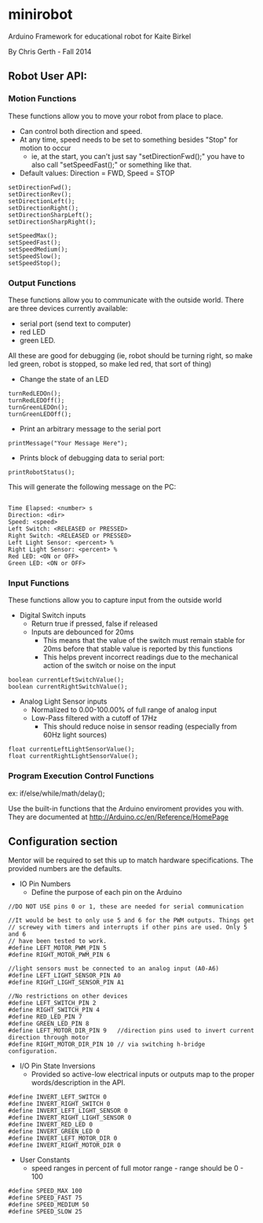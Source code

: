 minirobot
=========

Arduino Framework for educational robot for Kaite Birkel

By Chris Gerth - Fall 2014

Robot User API:
--------------

### Motion Functions 

These functions allow you to move your robot from place to place.

* Can control both direction and speed.
* At any time, speed needs to be set to something besides "Stop" for motion to occur
    * ie, at the start, you can't just say "setDirectionFwd();" you have to also call "setSpeedFast();" or something like that.
* Default values: Direction = FWD, Speed = STOP
~~~~~~~~~~~~~~~~~~~~~~~~~~~~~~~~~~~~~~~~~~~~~~~~~~~~~~~~~~~~~~~~~~~~~~~~~~~
setDirectionFwd();
setDirectionRev();
setDirectionLeft();
setDirectionRight();
setDirectionSharpLeft();
setDirectionSharpRight();

setSpeedMax();
setSpeedFast();
setSpeedMedium();
setSpeedSlow();
setSpeedStop();
~~~~~~~~~~~~~~~~~~~~~~~~~~~~~~~~~~~~~~~~~~~~~~~~~~~~~~~~~~~~~~~~~~~~~~~~~~~

### Output Functions

These functions allow you to communicate with the outside world. There are three devices currently available:

* serial port (send text to computer) 
* red LED
* green LED.
  
All these are good for debugging (ie, robot should be turning right, so make led green, robot is stopped, so make led red, that sort of thing)

* Change the state of an LED
~~~~~~~~~~~~~~~~~~~~~~~~~~~~~~~~~~~~~~~~~~~~~~~~~~~~~~~~~~~~~~~~~~~~~~~~~~~
turnRedLEDOn();
turnRedLEDOff();
turnGreenLEDOn();
turnGreenLEDOff();
~~~~~~~~~~~~~~~~~~~~~~~~~~~~~~~~~~~~~~~~~~~~~~~~~~~~~~~~~~~~~~~~~~~~~~~~~~~

* Print an arbitrary message to the serial port
~~~~~~~~~~~~~~~~~~~~~~~~~~~~~~~~~~~~~~~~~~~~~~~~~~~~~~~~~~~~~~~~~~~~~~~~~~~
printMessage("Your Message Here");
~~~~~~~~~~~~~~~~~~~~~~~~~~~~~~~~~~~~~~~~~~~~~~~~~~~~~~~~~~~~~~~~~~~~~~~~~~~

* Prints block of debugging data to serial port:
~~~~~~~~~~~~~~~~~~~~~~~~~~~~~~~~~~~~~~~~~~~~~~~~~~~~~~~~~~~~~~~~~~~~~~~~~~~
printRobotStatus();
~~~~~~~~~~~~~~~~~~~~~~~~~~~~~~~~~~~~~~~~~~~~~~~~~~~~~~~~~~~~~~~~~~~~~~~~~~~
This will generate the following message on the PC:
~~~~~~~~~~~~~~~~~~~~~~~~~~~~~~~~~~~~~~~~~~~~~~~~~~~~~~~~~~~~~~~~~~~~~~~~~~~

Time Elapsed: <number> s
Direction: <dir>
Speed: <speed>
Left Switch: <RELEASED or PRESSED>
Right Switch: <RELEASED or PRESSED>
Left Light Sensor: <percent> %
Right Light Sensor: <percent> %
Red LED: <ON or OFF>
Green LED: <ON or OFF>

~~~~~~~~~~~~~~~~~~~~~~~~~~~~~~~~~~~~~~~~~~~~~~~~~~~~~~~~~~~~~~~~~~~~~~~~~~~

### Input Functions

These functions allow you to capture input from the outside world

* Digital Switch inputs
    * Return true if pressed, false if released
    * Inputs are debounced for 20ms
        * This means that the value of the switch must remain stable for 20ms before that stable value is reported by this functions
        * This helps prevent incorrect readings due to the mechanical action of the switch or noise on the input
~~~~~~~~~~~~~~~~~~~~~~~~~~~~~~~~~~~~~~~~~~~~~~~~~~~~~~~~~~~~~~~~~~~~~~~~~~~
boolean currentLeftSwitchValue(); 
boolean currentRightSwitchValue();
~~~~~~~~~~~~~~~~~~~~~~~~~~~~~~~~~~~~~~~~~~~~~~~~~~~~~~~~~~~~~~~~~~~~~~~~~~~

* Analog Light Sensor inputs
    * Normalized to 0.00-100.00% of full range of analog input
    * Low-Pass filtered with a cutoff of 17Hz
        * This should reduce noise in sensor reading (especially from 60Hz light sources)
~~~~~~~~~~~~~~~~~~~~~~~~~~~~~~~~~~~~~~~~~~~~~~~~~~~~~~~~~~~~~~~~~~~~~~~~~~~
float currentLeftLightSensorValue();
float currentRightLightSensorValue();
~~~~~~~~~~~~~~~~~~~~~~~~~~~~~~~~~~~~~~~~~~~~~~~~~~~~~~~~~~~~~~~~~~~~~~~~~~~

### Program Execution Control Functions
  
ex: if/else/while/math/delay();  

Use the built-in functions that the Arduino enviroment provides you with. 
They are documented at http://Arduino.cc/en/Reference/HomePage


Configuration section 
---------------------

Mentor will be required to set this up to match hardware specifications. The provided numbers are the defaults.

* IO Pin Numbers
    * Define the purpose of each pin on the Arduino
~~~~~~~~~~~~~~~~~~~~~~~~~~~~~~~~~~~~~~~~~~~~~~~~~~~~~~~~~~~~~~~~~~~~~~~~~~~
//DO NOT USE pins 0 or 1, these are needed for serial communication

//It would be best to only use 5 and 6 for the PWM outputs. Things get
// screwey with timers and interrupts if other pins are used. Only 5 and 6
// have been tested to work.
#define LEFT_MOTOR_PWM_PIN 5
#define RIGHT_MOTOR_PWM_PIN 6

//light sensors must be connected to an analog input (A0-A6)
#define LEFT_LIGHT_SENSOR_PIN A0
#define RIGHT_LIGHT_SENSOR_PIN A1

//No restrictions on other devices
#define LEFT_SWITCH_PIN 2
#define RIGHT_SWITCH_PIN 4
#define RED_LED_PIN 7
#define GREEN_LED_PIN 8
#define LEFT_MOTOR_DIR_PIN 9   //direction pins used to invert current direction through motor
#define RIGHT_MOTOR_DIR_PIN 10 // via switching h-bridge configuration.
~~~~~~~~~~~~~~~~~~~~~~~~~~~~~~~~~~~~~~~~~~~~~~~~~~~~~~~~~~~~~~~~~~~~~~~~~~~

* I/O Pin State Inversions
    * Provided so active-low electrical inputs or outputs map to the proper words/description in the API.
~~~~~~~~~~~~~~~~~~~~~~~~~~~~~~~~~~~~~~~~~~~~~~~~~~~~~~~~~~~~~~~~~~~~~~~~~~~
#define INVERT_LEFT_SWITCH 0
#define INVERT_RIGHT_SWITCH 0
#define INVERT_LEFT_LIGHT_SENSOR 0
#define INVERT_RIGHT_LIGHT_SENSOR 0
#define INVERT_RED_LED 0
#define INVERT_GREEN_LED 0
#define INVERT_LEFT_MOTOR_DIR 0
#define INVERT_RIGHT_MOTOR_DIR 0
~~~~~~~~~~~~~~~~~~~~~~~~~~~~~~~~~~~~~~~~~~~~~~~~~~~~~~~~~~~~~~~~~~~~~~~~~~~

* User Constants
    * speed ranges in percent of full motor range - range should be 0 - 100
~~~~~~~~~~~~~~~~~~~~~~~~~~~~~~~~~~~~~~~~~~~~~~~~~~~~~~~~~~~~~~~~~~~~~~~~~~~
#define SPEED_MAX 100
#define SPEED_FAST 75
#define SPEED_MEDIUM 50
#define SPEED_SLOW 25
~~~~~~~~~~~~~~~~~~~~~~~~~~~~~~~~~~~~~~~~~~~~~~~~~~~~~~~~~~~~~~~~~~~~~~~~~~~